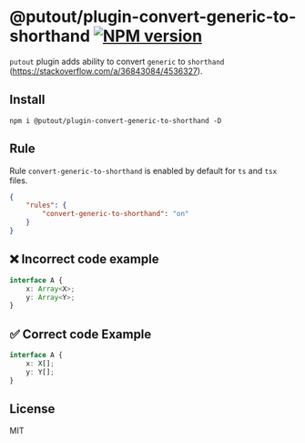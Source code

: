 # @putout/plugin-convert-generic-to-shorthand [![NPM version][NPMIMGURL]][NPMURL]

[NPMIMGURL]: https://img.shields.io/npm/v/@putout/plugin-convert-generic-to-shorthand.svg?style=flat&longCache=true
[NPMURL]: https://npmjs.org/package/@putout/plugin-convert-generic-to-shorthand "npm"

`putout` plugin adds ability to convert `generic` to `shorthand` (https://stackoverflow.com/a/36843084/4536327).

## Install

```
npm i @putout/plugin-convert-generic-to-shorthand -D
```

## Rule

Rule `convert-generic-to-shorthand` is enabled by default for `ts` and `tsx` files.

```json
{
    "rules": {
        "convert-generic-to-shorthand": "on"
    }
}
```

## ❌ Incorrect code example

```ts
interface A {
    x: Array<X>;
    y: Array<Y>;
}
```

## ✅ Correct code Example

```ts
interface A {
    x: X[];
    y: Y[];
}
```

## License

MIT
